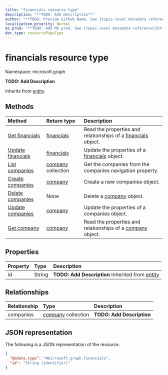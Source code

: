 ```yaml
---
title: "financials resource type"
description: "**TODO: Add Description**"
author: "**TODO: Provide Github Name. See [topic-level metadata reference](https://msgo.azurewebsites.net/add/document/guidelines/metadata.html#topic-level-metadata)**"
localization_priority: Normal
ms.prod: "**TODO: Add MS prod. See [topic-level metadata reference](https://msgo.azurewebsites.net/add/document/guidelines/metadata.html#topic-level-metadata)**"
doc_type: resourcePageType
---
```


# financials resource type


Namespace: microsoft.graph

**TODO: Add Description**


Inherits from [entity](../resources/entity.md).

## Methods
|Method|Return type|Description|
|:---|:---|:---|
|[Get financials](../api/financials-get.md)|[financials](../resources/financials.md)|Read the properties and relationships of a [financials](../resources/financials.md) object.|
|[Update financials](../api/financials-update.md)|[financials](../resources/financials.md)|Update the properties of a [financials](../resources/financials.md) object.|
|[List companies](../api/financials-list-companies.md)|[company](../resources/company.md) collection|Get the companies from the companies navigation property.|
|[Create companies](../api/financials-post-companies.md)|[company](../resources/company.md)|Create a new companies object.|
|[Delete companies](../api/financials-delete-companies.md)|None|Delete a [company](../resources/company.md) object.|
|[Update companies](../api/financials-update-companies.md)|[company](../resources/company.md)|Update the properties of a companies object.|
|[Get company](../api/company-get.md)|[company](../resources/company.md)|Read the properties and relationships of a [company](../resources/company.md) object.|

## Properties
|Property|Type|Description|
|:---|:---|:---|
|id|String|**TODO: Add Description** Inherited from [entity](../resources/entity.md)|

## Relationships
|Relationship|Type|Description|
|:---|:---|:---|
|companies|[company](../resources/company.md) collection|**TODO: Add Description**|

## JSON representation
The following is a JSON representation of the resource.
<!-- {
  "blockType": "resource",
  "keyProperty": "id",
  "@odata.type": "microsoft.graph.financials",
  "baseType": "microsoft.graph.entity",
  "openType": false
}
-->
``` json
{
  "@odata.type": "#microsoft.graph.financials",
  "id": "String (identifier)"
}
```


